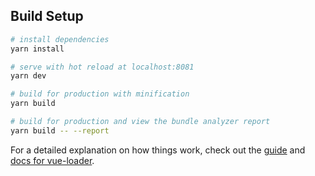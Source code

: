 ## Build Setup

``` bash
# install dependencies
yarn install

# serve with hot reload at localhost:8081
yarn dev

# build for production with minification
yarn build

# build for production and view the bundle analyzer report
yarn build -- --report
```

For a detailed explanation on how things work, check out the [guide](http://vuejs-templates.github.io/webpack/) and [docs for vue-loader](http://vuejs.github.io/vue-loader).
